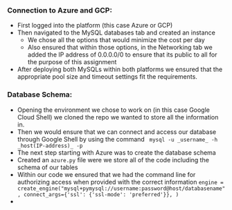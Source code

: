 ### Connection to Azure and GCP:
- First logged into the platform (this case Azure or GCP)
- Then navigated to the MySQL databases tab and created an instance
  - We chose all the options that would minimize the cost per day
  - Also ensured that within those options, in the Networking tab we added the IP address of 0.0.0.0/0 to ensure that its public to all for the purpose of this assignment
- After deploying both MySQLs within both platforms we ensured that the appropriate pool size and timeout settings fit the requirements.
### Database Schema:
- Opening the environment we chose to work on (in this case Google Cloud Shell) we cloned the repo we wanted to store all the information in.
- Then we would ensure that we can connect and access our database through Google Shell by using the command ``` mysql -u _username_ -h _host(IP-address)_ -p```
- The next step starting with Azure was to create the database schema 
- Created an ```azure.py``` file were we store all of the code including the schema of our tables
- Within our code we ensured that we had the command line for authorizing access when provided with the correct information ```engine = create_engine("mysql+pymysql://username:password@host/databasename",
                         connect_args={'ssl': {'ssl-mode': 'preferred'}},
                         )```
- 
